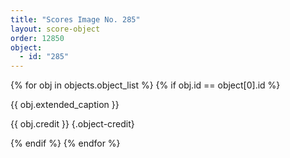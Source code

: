 ```yaml
---
title: "Scores Image No. 285"
layout: score-object
order: 12850
object:
  - id: "285"
---
```


{% for obj in objects.object_list %}
{% if obj.id == object[0].id %}

{{ obj.extended_caption }}

{{ obj.credit }} {.object-credit}

{% endif %}
{% endfor %}

